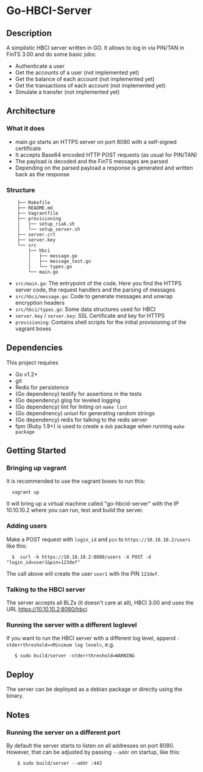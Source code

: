 # Go-HBCI-Server

## Description
A simplistic HBCI server written in GO.
It allows to log in via PIN/TAN in FinTS 3.00 and do some basic jobs:

* Authenticate a user
* Get the accounts of a user (not implemented yet)
* Get the balance of each account (not implemented yet)
* Get the transactions of each account (not implemented yet)
* Simulate a transfer (not implemented yet)

## Architecture

### What it does
* main.go starts an HTTPS server on port 8080 with a self-signed certificate
* It accepts Base64 encoded HTTP POST requests (as usual for PIN/TAN)
* The payload is decoded and the FinTS messages are parsed
* Depending on the parsed payload a response is generated and written back as the response

### Structure

```shell
    ├── Makefile
    ├── README.md
    ├── Vagrantfile
    ├── provisioning
    │   ├── setup_riak.sh
    │   └── setup_server.sh
    ├── server.crt
    ├── server.key
    └── src
        ├── hbci
        │   ├── message.go
        │   ├── message_test.go
        │   └── types.go
        └── main.go
```

* `src/main.go`: The entrypoint of the code. Here you find the HTTPS server code, the request handlers and the parsing of messages
* `src/hbci/message.go`: Code to generate messages and unwrap encryption headers
* `src/hbci/types.go`: Some data structures used for HBCI
* `server.key` / `server.key`: SSL Certificate and key for HTTPS
* `provisioning`: Contains shell scripts for the initial provisioning of the vagrant boxes

## Dependencies
This project requires
* Go v1.2+
* git
* Redis for persistence
* (Go dependency) testify for assertions in the tests
* (Go dependency) glog for leveled logging
* (Go dependency) lint for linting on `make lint`
* (Go dependnency) uniuri for generating random strings
* (Go dependency) redis for talking to the redis server
* fpm (Ruby 1.9+) is used to create a `deb` package when running `make package`

## Getting Started

### Bringing up vagrant
It is recommended to use the vagrant boxes to run this:
```shell
  vagrant up
```

It will bring up a virtual machine called "go-hbcid-server" with the IP 10.10.10.2 where you can run, test and build the server.

### Adding users

Make a POST request with `login_id` and `pin` to `https://10.10.10.2/users` like this:

```shell
  $  curl -k https://10.10.10.2:8080/users -X POST -d "login_id=user1&pin=123def"
```
The call above will create the user `user1` with the PIN `123def`.

### Talking to the HBCI server

The server accepts all BLZs (it doesn't care at all), HBCI 3.00 and uses the URL https://10.10.10.2:8080/hbci

### Running the server with a different loglevel
If you want to run the HBCI server with a different log level, append `-stderrthreshold=<Minimum log level>`, e.g.
```shell
   $ sudo build/server -stderrthreshold=WARNING
```

## Deploy
The server can be deployed as a debian package or directly using the binary.

## Notes

### Running the server on a different port
By default the server starts to listen on all addresses on port 8080.
However, that can be adjusted by passing `--addr` on startup, like this:

```shell
    $ sudo build/server --addr :443
```
